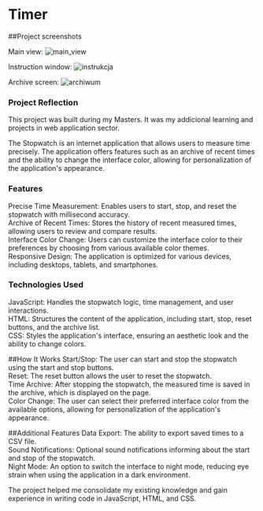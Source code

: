 # Timer
##Project screenshots

Main view:
![main_view](https://github.com/user-attachments/assets/3ee68c53-8227-4ea5-b492-98ad3e145c99)

Instruction window:
![instrukcja](https://github.com/user-attachments/assets/ed281e87-ff99-464e-b6c5-81cb13d5d230)

Archive screen:
![archiwum](https://github.com/user-attachments/assets/6a41616a-90e5-4161-9b6a-92f3aa588ad2)


### Project Reflection

This project was built during my Masters. It was my addicional learning and projects in web application sector.

The Stopwatch is an internet application that allows users to measure time precisely. The application offers features such as an archive of recent times and the ability to change the interface color, allowing for personalization of the application's appearance.  


### Features
Precise Time Measurement: Enables users to start, stop, and reset the stopwatch with millisecond accuracy.  
Archive of Recent Times: Stores the history of recent measured times, allowing users to review and compare results.  
Interface Color Change: Users can customize the interface color to their preferences by choosing from various available color themes.  
Responsive Design: The application is optimized for various devices, including desktops, tablets, and smartphones.  


### Technologies Used
JavaScript: Handles the stopwatch logic, time management, and user interactions.  
HTML: Structures the content of the application, including start, stop, reset buttons, and the archive list.  
CSS: Styles the application's interface, ensuring an aesthetic look and the ability to change colors.  


##How It Works
Start/Stop: The user can start and stop the stopwatch using the start and stop buttons.  
Reset: The reset button allows the user to reset the stopwatch.  
Time Archive: After stopping the stopwatch, the measured time is saved in the archive, which is displayed on the page.  
Color Change: The user can select their preferred interface color from the available options, allowing for personalization of the application's appearance.  


##Additional Features
Data Export: The ability to export saved times to a CSV file.  
Sound Notifications: Optional sound notifications informing about the start and stop of the stopwatch.  
Night Mode: An option to switch the interface to night mode, reducing eye strain when using the application in a dark environment.

The project helped me consolidate my existing knowledge and gain experience in writing code in JavaScript, HTML, and CSS. 

